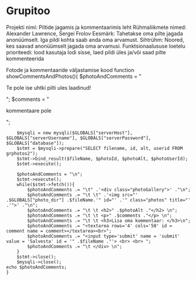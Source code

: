# Grupitoo
Projekti nimi: Piltide jagamis ja kommentaarimis leht
Rühmaliikmete nimed: Alexander Lawrence, Sergei Frolov
Eesmärk: Tahetakse oma pilte jagada anonüümselt. Iga pildi kohta saab anda oma arvamust.
Sihtrühm: Noored, kes saavad anonüümselt jagada oma arvamusi.
Funktsionaalususe loetelu prioriteedi: lood kasutaja lodi sisse, laed pildi üles ja/või saad pilte kommenteerida


Fotode ja kommentaaride väljastamise kood
	function showCommentsAndPhotos(){
		$photoAndComments = "<p>Te pole ise uhtki pilti ules laadinud!</p>";
		$comments = "<p>kommentaare pole</p>";
		
		$mysqli = new mysqli($GLOBALS["serverHost"], $GLOBALS["serverUsername"], $GLOBALS["serverPassword"], $GLOBALS["database"]);
		$stmt = $mysqli->prepare("SELECT filename, id, alt, userid FROM grphotos2");
		$stmt->bind_result($fileName, $photoId, $photoAlt, $photoUserId);
		$stmt->execute();
		
		$photoAndComments = "\n";
		$stmt->execute();
		while($stmt->fetch()){
			$photoAndComments .= "\t" .'<div class="photoGallery">' ."\n";
			$photoAndComments .= "\t \t" .'<img src="' .$GLOBALS["photo_dir"] .$fileName.'" id="' .'" class="photos" title="' .'">' ."\n";
			$photoAndComments .= "\t \t <h2>" .$photoAlt ."</h2> \n";
			$photoAndComments .= "\t \t <p>" .$comments ."</p> \n";
			$photoAndComments .= "\t \t <h3>Lisa oma kommentaar: </h3>\n";
			$photoAndComments .= "<textarea rows='4' cols='50' id = comment name = comment></textarea><br>";
			$photoAndComments .= "<input type='submit' name = 'submit' value = 'Salvesta' id = '" .$fileName ."'> <br> <br> ";
			$photoAndComments .= "\t </div> \n";
		}
		$stmt->close();
		$mysqli->close();
    echo $photoAndComments;
    }
